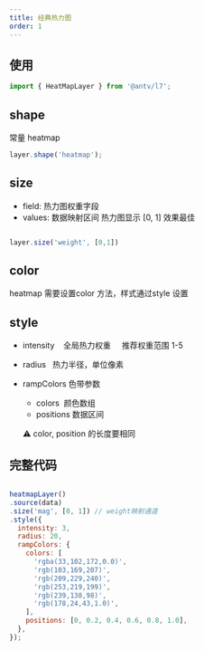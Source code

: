 ```yaml
---
title: 经典热力图
order: 1
---
```


## 使用

```javascript
import { HeatMapLayer } from '@antv/l7';

```

## shape
 常量 heatmap

```javascript
layer.shape('heatmap');
```

## size

- field: 热力图权重字段
- values: 数据映射区间 热力图显示 [0, 1] 效果最佳

```javascript

layer.size('weight', [0,1])

```
## color

  heatmap 需要设置color 方法，样式通过style 设置

## style

- intensity    全局热力权重     推荐权重范围 1-5
- radius   热力半径，单位像素
- rampColors 色带参数
  - colors  颜色数组
  - positions 数据区间

  ⚠️  color, position 的长度要相同

## 完整代码

```javascript

heatmapLayer()
.source(data)
.size('mag', [0, 1]) // weight映射通道
.style({
  intensity: 3,
  radius: 20,
  rampColors: {
    colors: [
      'rgba(33,102,172,0.0)',
      'rgb(103,169,207)',
      'rgb(209,229,240)',
      'rgb(253,219,199)',
      'rgb(239,138,98)',
      'rgb(178,24,43,1.0)',
    ],
    positions: [0, 0.2, 0.4, 0.6, 0.8, 1.0],
  },
});

```
